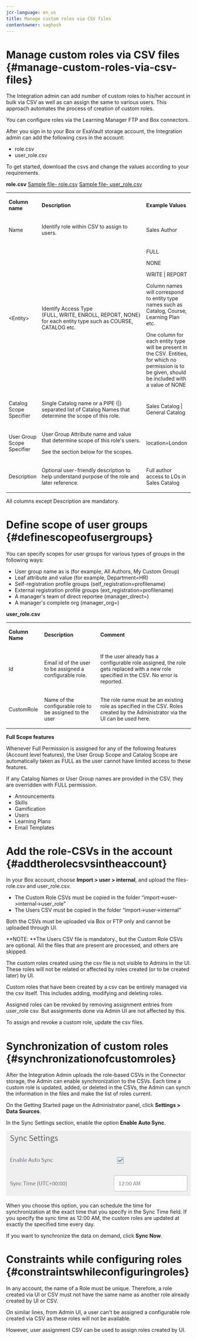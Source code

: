 ```yaml
---
jcr-language: en_us
title: Manage custom roles via CSV files
contentowner: saghosh
---
```



# Manage custom roles via CSV files {#manage-custom-roles-via-csv-files}

The Integration admin can add number of custom roles to his/her account in bulk via CSV as well as can assign the same to various users. This approach automates the process of creation of custom roles.

You can configure roles via the Learning Manager FTP and Box connectors.

After you sign in to your Box or ExaVault storage account, the Integration admin can add the following csvs in the account:

* role.csv
* user_role.csv

To get started, download the csvs and change the values according to your requirements.

**role.csv**
[Sample file- role.csv](assets/role.csv) [Sample file- user_role.csv](assets/user-role.csv) 

<table> 
 <tbody>
  <tr> 
   <td><p><b>Column name</b></p></td> 
   <td><p><b>Description</b></p></td> 
   <td><p><b>Example Values</b></p></td> 
  </tr> 
  <tr> 
   <td><p>Name</p></td> 
   <td><p>Identify role within CSV to assign to users.</p></td> 
   <td><p>Sales Author</p></td> 
  </tr> 
  <tr> 
   <td><p>&lt;Entity&gt;</p></td> 
   <td><p>Identify Access Type (FULL,&nbsp;WRITE,&nbsp;ENROLL,&nbsp;REPORT,&nbsp;NONE) for each entity type such as COURSE, CATALOG etc.</p></td> 
   <td><p>FULL</p><p>NONE</p><p>WRITE | REPORT</p><p>Column names will correspond to entity type names such as Catalog, Course, Learning Plan etc.</p><p>One column for each entity type will be present in the CSV. Entities, for which no permission is to be given, should be included with a value of NONE</p></td> 
  </tr> 
  <tr> 
   <td><p>Catalog Scope Specifier</p></td> 
   <td><p>Single Catalog name or a PIPE (|) separated list of Catalog Names that determine the scope of this role.</p></td> 
   <td><p>Sales Catalog | General Catalog</p></td> 
  </tr> 
  <tr> 
   <td><p>User Group Scope Specifier</p></td> 
   <td><p>User Group Attribute name and value that determine scope of this role's users.</p><p>See the section below for the scopes.</p></td> 
   <td><p>location=London</p></td> 
  </tr> 
  <tr> 
   <td><p>Description</p></td> 
   <td><p>Optional user-friendly description to help understand purpose of the role and later reference.</p></td> 
   <td><p>Full author access to LOs in Sales Catalog</p></td> 
  </tr> 
 </tbody>
</table>

All columns except Description are mandatory.

# Define scope of user groups {#definescopeofusergroups}

You can specify scopes for user groups for various types of groups in the following ways:

* User group name as is (for example, All Authors, My Custom Group)
* Leaf attribute and value (for example, Department=HR)
* Self-registration profile groups (self_registration=profilename)
* External registration profile groups (ext_registration=profilename)
* A manager's team of direct reportee (manager_direct=<emailid>)
* A manager's complete org (manager_org=<emailid>)

**user_role.csv**

<table> 
 <tbody>
  <tr> 
   <td><p><b>Column Name</b></p></td> 
   <td><p><b>Description</b></p></td> 
   <td><p><b>Comment</b></p></td> 
  </tr> 
  <tr> 
   <td><p>Id</p></td> 
   <td><p>Email id of the user to be assigned a configurable role.</p></td> 
   <td><p>If the user already has a configurable role assigned, the role gets replaced with a new role specified in the CSV. No error is reported.</p></td> 
  </tr> 
  <tr> 
   <td><p>CustomRole</p></td> 
   <td><p>Name of the configurable role to be assigned to the user</p></td> 
   <td><p>The role name must be an existing role as specified in the CSV. Roles created by the Administrator via the UI can be used here.</p></td> 
  </tr> 
 </tbody>
</table>

**Full Scope features**

Whenever Full Permission is assigned for any of the following features (Account level features), the User Group Scope and Catalog Scope are automatically taken as FULL as the user cannot have limited access to these features.

If any Catalog Names or User Group names are provided in the CSV, they are overridden with FULL permission.

* Announcements
* Skills
* Gamification
* Users
* Learning Plans
* Email Templates

# Add the role-CSVs in the account {#addtherolecsvsintheaccount}

In your Box account, choose **Import > user > internal**, and upload the files- role.csv and user_role.csv.

* The Custom Role CSVs must be copied in the folder “import->user->internal->user_role”
* The Users CSV must be copied in the folder “import->user->internal”

Both the CSVs must be uploaded via Box or FTP only and cannot be uploaded through UI.&nbsp;

**NOTE: **The Users CSV file is mandatory., but the Custom Role CSVs are optional. All the files that are present are processed, and others are skipped.

The custom roles created using the csv file is not visible to Admins in the UI. These roles will not be related or affected by roles created (or to be created later) by UI.

Custom roles that have been created by a csv can be entirely managed via the csv itself.&nbsp;This includes adding, modifying and deleting roles.

Assigned roles can be revoked by removing assignment entries from user_role csv. But assignments done via Admin UI are not affected by this.

To assign and revoke a custom role, update the csv files.

# Synchronization of custom roles {#synchronizationofcustomroles}

After the Integration Admin uploads the role-based CSVs in the Connector storage, the Admin can enable synchronization to the CSVs. Each time a custom role is updated, added, or deleted in the CSVs, the Admin can synch the information in the files and make the list of roles current.

On the Getting Started page on the Administrator panel, click **Settings > Data Sources**.

In the Sync Settings section, enable the option **Enable Auto Sync**.

![](assets/sync-settings.png)

When you choose this option, you can schedule the time for synchronization at the exact time that you specify in the Sync Time field. If you specify the sync time as 12:00 AM, the custom roles are updated at exactly the specified time every day.

If you want to synchronize the data on demand, click **Sync Now**.

# Constraints while configuring roles {#constraintswhileconfiguringroles}

In any account, the name of a Role must be unique. Therefore, a role created via UI or CSV must not have the same name as another role already created by UI or CSV.

On similar lines, from Admin UI, a user can't be assigned a configurable role created via CSV as these roles will not be available.

However, user assignment CSV can be used to assign roles created by UI.
